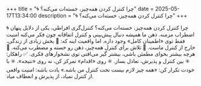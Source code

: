 +++
title = "🌀 چرا کنترل کردن همه‌چیز، خسته‌ات می‌کنه؟"
date = 2025-05-17T13:34:00
description = "🌀 چرا کنترل کردن همه‌چیز، خسته‌ات می‌کنه؟"
+++

🌀 چرا کنترل کردن همه‌چیز، خسته‌ات می‌کنه؟ کنترل‌گری افراطی، یکی از دلایل پنهان اضطراب مزمنه. ذهن ما همیشه دنبال پیش‌بینی و کنترل اتفاقاته چون فکر می‌کنه امنیت فقط توی «اطمینان کامل» وجود داره. اما واقعیت اینه که: 🔸 بخش زیادی از زندگی، خارج از کنترل ماست. 🔸 تلاش برای کنترل همه‌چیز، ذهن رو خسته و مضطرب می‌کنه. 🔸 هرچه بیشتر بخوای مطمئن باشی، بیشتر گیر می‌افتی توی نشخوارهای فکری. ✅ راهکار: ✳️ بین کنترل و پذیرش، تعادل بساز. ✳️ روی «اقدام» تمرکز کن، نه روی «نتیجه». ✳️ با خودت تکرار کن: «همه چیز لازم نیست تحت کنترل من باشه.» یادت باشه: امنیت واقعی از کنترل نمیاد، از پذیرش و انعطاف میاد.
